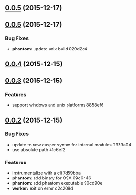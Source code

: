 <a name="0.0.5"></a>
## [0.0.5](//compare/v0.0.5...v0.0.5) (2015-12-17)




<a name="0.0.5"></a>
## [0.0.5](//compare/v0.0.4...v0.0.5) (2015-12-17)


### Bug Fixes

* **phantom:** update unix build 029d2c4



<a name="0.0.4"></a>
## [0.0.4](//compare/v0.0.3...v0.0.4) (2015-12-15)




<a name="0.0.3"></a>
## [0.0.3](//compare/v0.0.2...v0.0.3) (2015-12-15)


### Features

* support windows and unix platforms 8858ef6



<a name="0.0.2"></a>
## [0.0.2](//compare/90cd90e...v0.0.2) (2015-12-15)


### Bug Fixes

* update to new casper syntax for internal modules 2939a04
* use absolute path 41c6ef2

### Features

* instrumentalize with a cli 7d59bba
* **phantom:** add binary for OSX 69c6446
* **phantom:** add phantom executable 90cd90e
* **worker:** exit on error c2c208d



